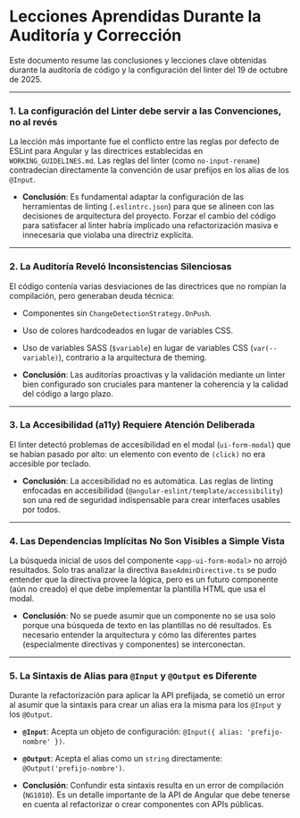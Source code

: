 <!-- File: d:\desarrollos\countries2\frontend\LESSONS_LEARNED.md | Last Modified: 2025-10-19 -->

# Lecciones Aprendidas Durante la Auditoría y Corrección

Este documento resume las conclusiones y lecciones clave obtenidas durante la auditoría de código y la configuración del linter del 19 de octubre de 2025.

---

### 1. La configuración del Linter debe servir a las Convenciones, no al revés

La lección más importante fue el conflicto entre las reglas por defecto de ESLint para Angular y las directrices establecidas en `WORKING_GUIDELINES.md`. Las reglas del linter (como `no-input-rename`) contradecían directamente la convención de usar prefijos en los alias de los `@Input`.

-   **Conclusión**: Es fundamental adaptar la configuración de las herramientas de linting (`.eslintrc.json`) para que se alineen con las decisiones de arquitectura del proyecto. Forzar el cambio del código para satisfacer al linter habría implicado una refactorización masiva e innecesaria que violaba una directriz explícita.

---

### 2. La Auditoría Reveló Inconsistencias Silenciosas

El código contenía varias desviaciones de las directrices que no rompían la compilación, pero generaban deuda técnica:

-   Componentes sin `ChangeDetectionStrategy.OnPush`.
-   Uso de colores hardcodeados en lugar de variables CSS.
-   Uso de variables SASS (`$variable`) en lugar de variables CSS (`var(--variable)`), contrario a la arquitectura de theming.

-   **Conclusión**: Las auditorías proactivas y la validación mediante un linter bien configurado son cruciales para mantener la coherencia y la calidad del código a largo plazo.

---

### 3. La Accesibilidad (a11y) Requiere Atención Deliberada

El linter detectó problemas de accesibilidad en el modal (`ui-form-modal`) que se habían pasado por alto: un elemento con evento de `(click)` no era accesible por teclado.

-   **Conclusión**: La accesibilidad no es automática. Las reglas de linting enfocadas en accesibilidad (`@angular-eslint/template/accessibility`) son una red de seguridad indispensable para crear interfaces usables por todos.

---

### 4. Las Dependencias Implícitas No Son Visibles a Simple Vista

La búsqueda inicial de usos del componente `<app-ui-form-modal>` no arrojó resultados. Solo tras analizar la directiva `BaseAdminDirective.ts` se pudo entender que la directiva provee la lógica, pero es un futuro componente (aún no creado) el que debe implementar la plantilla HTML que usa el modal.

-   **Conclusión**: No se puede asumir que un componente no se usa solo porque una búsqueda de texto en las plantillas no dé resultados. Es necesario entender la arquitectura y cómo las diferentes partes (especialmente directivas y componentes) se interconectan.

---

### 5. La Sintaxis de Alias para `@Input` y `@Output` es Diferente

Durante la refactorización para aplicar la API prefijada, se cometió un error al asumir que la sintaxis para crear un alias era la misma para los `@Input` y los `@Output`.

-   **`@Input`**: Acepta un objeto de configuración: `@Input({ alias: 'prefijo-nombre' })`.
-   **`@Output`**: Acepta el alias como un `string` directamente: `@Output('prefijo-nombre')`.

-   **Conclusión**: Confundir esta sintaxis resulta en un error de compilación (`NG1010`). Es un detalle importante de la API de Angular que debe tenerse en cuenta al refactorizar o crear componentes con APIs públicas.